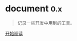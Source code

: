 <!-- ![logo](_media/icon.svg) -->

# document <small>0.x</small>

> 记录一些开发中用到的工具。

<!--- 简单、轻便 (压缩后 ~21kB)
- 无需生成 html 文件
- 众多主题-->

[开始阅读](#前)